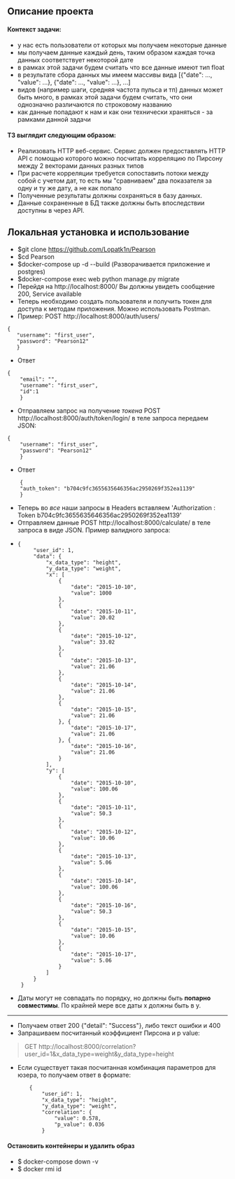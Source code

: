 ## Описание проекта

#### Контекст задачи:
 - у нас есть пользователи от которых мы получаем некоторые данные
 - мы получаем данные каждый день, таким образом каждая точка данных соответствует некоторой дате
 - в рамках этой задачи будем считать что все данные имеют тип float
 - в результате сбора данных мы имеем массивы вида [{"date": ..., "value": ...}, {"date": ..., "value": ...}, ...]
 - видов (например шаги, средняя частота пульса и тп) данных может быть много, в рамках этой задачи будем считать, что они однозначно различаются по строковому названию 
 - как данные попадают к нам и как они технически храняться - за рамками данной задачи
#### ТЗ выглядит следующим образом:
 - Реализовать HTTP веб-сервис. Сервис должен предоставлять HTTP API с помощью которого можно посчитать корреляцию по Пирсону между 2 векторами данных разных типов
 - При расчете корреляции требуется сопоставить потоки между собой с учетом дат, то есть мы "сравниваем" два показателя за одну и ту же дату, а не как попало
 - Полученные результаты должны сохраняться в базу данных.
 - Данные сохраненные в БД также должны быть впоследствии доступны в через API.
## Локальная установка и использование
 - $git clone https://github.com/Lopatk1n/Pearson
 - $cd Pearson
 - $docker-compose up -d --build (Разворачивается приложение и postgres)
 - $docker-compose exec web python manage.py migrate
 - Перейдя на http://localhost:8000/ Вы должны увидеть сообщение 200, Service available
 - Теперь необходимо создать пользователя и получить токен для доступа к методам приложения. Можно использовать Postman.
 - Пример: POST http://localhost:8000/auth/users/
 ```
 {
    "username": "first_user",
    "password": "Pearson12"
    }
 ```
 - Ответ 
 ```
{
     "email": "",
     "username": "first_user",
     "id":1
     }
 ```
 - Отправляем запрос на получение *токена* POST http://localhost:8000/auth/token/login/  в теле запроса передаем JSON:
 ```
 {
     "username": "first_user",
     "password": "Pearson12"
     }
 ```
 - Ответ 
 ```
     {
     "auth_token": "b704c9fc3655635646356ac2950269f352ea1139"
     }
 ```
 - Теперь во *все* наши запросы в Headers вставляем 'Authorization : Token b704c9fc3655635646356ac2950269f352ea1139'
 - Отправляем данные POST http://localhost:8000/calculate/ в теле запроса в виде JSON. Пример валидного запроса:
 -     {
            "user_id": 1,
            "data": {
                "x_data_type": "height",
                "y_data_type": "weight",
                "x": [
                    {
                        "date": "2015-10-10",
                        "value": 1000
                    },
                    {
                        "date": "2015-10-11",
                        "value": 20.02
                    },
                    {
                        "date": "2015-10-12",
                        "value": 33.02
                    },
                    {
                        "date": "2015-10-13",
                        "value": 21.06
                    },
                    {
                        "date": "2015-10-14",
                        "value": 21.06
                    },
                    {
                        "date": "2015-10-15",
                        "value": 21.06
                    }, {
                        "date": "2015-10-17",
                        "value": 21.06
                    }, {
                        "date": "2015-10-16",
                        "value": 21.06
                    }
                ],
                "y": [
                    {
                        "date": "2015-10-10",
                        "value": 100.06
                    },
                    {
                        "date": "2015-10-11",
                        "value": 50.3
                    },
                    {
                        "date": "2015-10-12",
                        "value": 10.06
                    },
                    {
                        "date": "2015-10-13",
                        "value": 5.06
                    },
                    {
                        "date": "2015-10-14",
                        "value": 100.06
                    },
                    {
                        "date": "2015-10-16",
                        "value": 50.3
                    },
                    {
                        "date": "2015-10-15",
                        "value": 10.06
                    },
                    {
                        "date": "2015-10-17",
                        "value": 5.06
                    }
                ]
            }
        }
 - Даты могут не совпадать по порядку, но должны быть **попарно совместимы**. По крайней мере все даты x должны быть в y.
  ---------
 - Получаем ответ 200 {"detail": "Success"}, либо текст ошибки и 400
 - Запрашиваем посчитанный коэффициент Пирсона и p value:
 > GET http://localhost:8000/correlation?user_id=1&x_data_type=weight&y_data_type=height
 - Если существует такая посчитанная комбинация параметров для юзера, то получаем ответ в формате:
 ```
        {
            "user_id": 1,
            "x_data_type": "height",
            "y_data_type": "weight",
            "correlation": {
                "value": 0.578,
                "p_value": 0.036
            }
```
#### Остановить контейнеры и удалить образ
 - $ docker-compose down -v
 - $ docker rmi id






